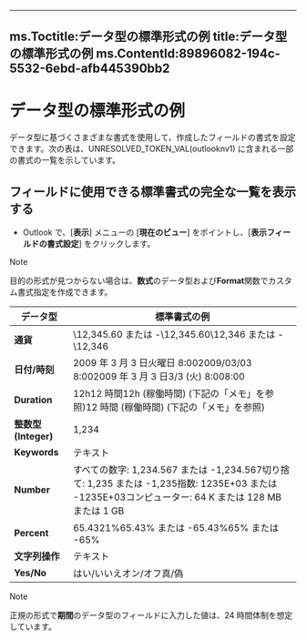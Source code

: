 

---
ms.Toctitle:データ型の標準形式の例
title:データ型の標準形式の例
ms.ContentId:89896082-194c-5532-6ebd-afb445390bb2
---
# データ型の標準形式の例




データ型に基づくさまざまな書式を使用して、作成したフィールドの書式を設定できます。次の表は、UNRESOLVED_TOKEN_VAL(outlooknv1) に含まれる一部の書式の一覧を示しています。

## フィールドに使用できる標準書式の完全な一覧を表示する

- Outlook で、[**表示**] メニューの [**現在のビュー**] をポイントし、[**表示フィールドの書式設定**] をクリックします。


>[!NOTE]
>目的の形式が見つからない場合は、**数式**のデータ型および**Format**関数でカスタム書式指定を作成できます。




|**データ型**|**標準書式の例**|
|---|---|
|**通貨**|\12,345.60 または -\12,345.60\12,346 または -\12,346|
|**日付/時刻**|2009 年 3 月 3 日火曜日 8:002009/03/03 8:002009 年 3 月 3 日3/3 (火) 8:008:00|
|**Duration**|12h12 時間12h (稼働時間) (下記の「メモ」を参照)12 時間 (稼働時間) (下記の「メモ」を参照)|
|**整数型 (Integer)**|1,234|
|**Keywords**|テキスト|
|**Number**|すべての数字: 1,234.567 または -1,234.567切り捨て: 1,235 または -1,235指数: 1235E+03 または -1235E+03コンピューター: 64 K または 128 MB または 1 GB|
|**Percent**|65.4321%65.43% または -65.43%65% または -65%|
|**文字列操作**|テキスト|
|**Yes/No**|はい/いいえオン/オフ真/偽|

>[!NOTE]
>正規の形式で**期間**のデータ型のフィールドに入力した値は、24 時間体制を想定しています。






